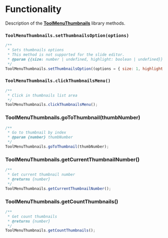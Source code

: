 # Functionality

Description of the [**ToolMenuThumbnails**](/puppeteer/module/toolmenu/toolmenuthumbnails/README.md) library methods.

### `ToolMenuThumbnails.setThumbnailsOption(options)`

```javascript
/**
 * Sets thumbnails options
 * This method is not supported for the slide editor.
 * @param {{size: number | undefined, highlight: boolean | undefined}} options
 */
ToolMenuThumbnails.setThumbnailsOption((options = { size: 1, highlight: true }));
```

### `ToolMenuThumbnails.clickThumbnailsMenu()`

```javascript
/**
 * Click in thumbnails list area
 */
ToolMenuThumbnails.clickThumbnailsMenu();
```

### ToolMenuThumbnails.goToThumbnail(thumbNumber)

```javascript
/**
 * Go to thumbnail by index
 * @param {number} thumbNumber
 */
ToolMenuThumbnails.goToThumbnail(thumbNumber);
```

### ToolMenuThumbnails.getCurrentThumbnailNumber()

```javascript
/**
 * Get current thumbnail number
 * @returns {number}
 */
ToolMenuThumbnails.getCurrentThumbnailNumber();
```

### ToolMenuThumbnails.getCountThumbnails()

```javascript
/**
 * Get count thumbnails
 * @returns {number}
 */
ToolMenuThumbnails.getCountThumbnails();
```
